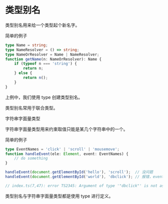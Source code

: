 # 类型别名
类型别名用来给一个类型起个新名字。

简单的例子
```ts
type Name = string;
type NameResolver = () => string;
type NameOrResolver = Name | NameResolver;
function getName(n: NameOrResolver): Name {
    if (typeof n === 'string') {
        return n;
    } else {
        return n();
    }
}
```
上例中，我们使用 type 创建类型别名。

类型别名常用于联合类型。

字符串字面量类型

字符串字面量类型用来约束取值只能是某几个字符串中的一个。

简单的例子
```ts
type EventNames = 'click' | 'scroll' | 'mousemove';
function handleEvent(ele: Element, event: EventNames) {
    // do something
}

handleEvent(document.getElementById('hello'), 'scroll');  // 没问题
handleEvent(document.getElementById('world'), 'dbclick'); // 报错，event 不能为 'dbclick'

// index.ts(7,47): error TS2345: Argument of type '"dbclick"' is not assignable to parameter of type 'EventNa
```

类型别名与字符串字面量类型都是使用 type 进行定义。